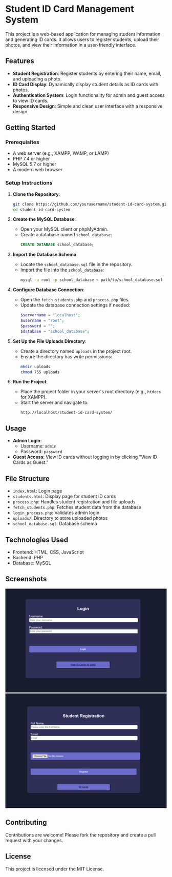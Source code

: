 # **Student ID Card Management System**

This project is a web-based application for managing student information and generating ID cards. It allows users to register students, upload their photos, and view their information in a user-friendly interface.

## **Features**
- **Student Registration**: Register students by entering their name, email, and uploading a photo.
- **ID Card Display**: Dynamically display student details as ID cards with photos.
- **Authentication System**: Login functionality for admin and guest access to view ID cards.
- **Responsive Design**: Simple and clean user interface with a responsive design.

## **Getting Started**

### **Prerequisites**
- A web server (e.g., XAMPP, WAMP, or LAMP)
- PHP 7.4 or higher
- MySQL 5.7 or higher
- A modern web browser

### **Setup Instructions**

1. **Clone the Repository**:
   ```bash
   git clone https://github.com/yourusername/student-id-card-system.git
   cd student-id-card-system
   ```

2. **Create the MySQL Database**:
   - Open your MySQL client or phpMyAdmin.
   - Create a database named `school_database`:
     ```sql
     CREATE DATABASE school_database;
     ```

3. **Import the Database Schema**:
   - Locate the `school_database.sql` file in the repository.
   - Import the file into the `school_database`:
     ```bash
     mysql -u root -p school_database < path/to/school_database.sql
     ```

4. **Configure Database Connection**:
   - Open the `fetch_students.php` and `process.php` files.
   - Update the database connection settings if needed:
     ```php
     $servername = "localhost";
     $username = "root";
     $password = "";
     $database = "school_database";
     ```

5. **Set Up the File Uploads Directory**:
   - Create a directory named `uploads` in the project root.
   - Ensure the directory has write permissions:
     ```bash
     mkdir uploads
     chmod 755 uploads
     ```

6. **Run the Project**:
   - Place the project folder in your server's root directory (e.g., `htdocs` for XAMPP).
   - Start the server and navigate to:
     ```
     http://localhost/student-id-card-system/
     ```

## **Usage**

- **Admin Login**: 
  - Username: `admin`
  - Password: `password`
- **Guest Access**: View ID cards without logging in by clicking "View ID Cards as Guest."

## **File Structure**
- `index.html`: Login page
- `students.html`: Display page for student ID cards
- `process.php`: Handles student registration and file uploads
- `fetch_students.php`: Fetches student data from the database
- `login_process.php`: Validates admin login
- `uploads/`: Directory to store uploaded photos
- `school_database.sql`: Database schema

## **Technologies Used**
- Frontend: HTML, CSS, JavaScript
- Backend: PHP
- Database: MySQL

## **Screenshots**
![Login Page Screenshot](Screenshot2.png)
![ID Cards Page uploadi](Screenshot1.png)


## **Contributing**
Contributions are welcome! Please fork the repository and create a pull request with your changes.

## **License**
This project is licensed under the MIT License.
